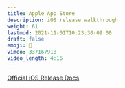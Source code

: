 ```yaml
---
title: Apple App Store
description: iOS release walkthrough
weight: 61
lastmod: 2021-11-01T10:23:30-09:00
draft: false
emoji: 🎉
vimeo: 337167918
video_length: 4:16
---
```


[Official iOS Release Docs](https://flutter.dev/docs/deployment/ios)
